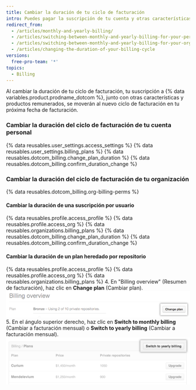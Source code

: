 ```yaml
---
title: Cambiar la duración de tu ciclo de facturación
intro: Puedes pagar la suscripción de tu cuenta y otras características y productos remunerados en un ciclo de facturación mensual o anual.
redirect_from:
  - /articles/monthly-and-yearly-billing/
  - /articles/switching-between-monthly-and-yearly-billing-for-your-personal-account/
  - /articles/switching-between-monthly-and-yearly-billing-for-your-organization/
  - /articles/changing-the-duration-of-your-billing-cycle
versions:
  free-pro-team: '*'
topics:
  - Billing
---
```


Al cambiar la duración de tu ciclo de facturación, tu suscripción a {% data variables.product.prodname_dotcom %}, junto con otras características y productos remunerados, se moverán al nuevo ciclo de facturación en tu próxima fecha de facturación.

### Cambiar la duración del ciclo de facturación de tu cuenta personal

{% data reusables.user_settings.access_settings %}
{% data reusables.user_settings.billing_plans %}
{% data reusables.dotcom_billing.change_plan_duration %}
{% data reusables.dotcom_billing.confirm_duration_change %}

### Cambiar la duración del ciclo de facturación de tu organización

{% data reusables.dotcom_billing.org-billing-perms %}

#### Cambiar la duración de una suscripción por usuario

{% data reusables.profile.access_profile %}
{% data reusables.profile.access_org %}
{% data reusables.organizations.billing_plans %}
{% data reusables.dotcom_billing.change_plan_duration %}
{% data reusables.dotcom_billing.confirm_duration_change %}

#### Cambiar la duración de un plan heredado por repositorio

{% data reusables.profile.access_profile %}
{% data reusables.profile.access_org %}
{% data reusables.organizations.billing_plans %}
4. En "Billing overview" (Resumen de facturación), haz clic en **Change plan** (Cambiar plan). ![Botón para cambiar el plan del resumen de facturación](/assets/images/help/billing/billing_overview_change_plan.png)
5. En el ángulo superior derecho, haz clic en **Switch to monthly billing** (Cambiar a facturación mensual)</strong> o **Switch to yearly billing** (Cambiar a facturación mensual). ![Sección de información de facturación](/assets/images/help/billing/settings_billing_organization_plans_switch_to_yearly.png)
